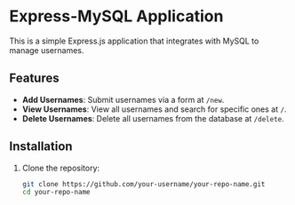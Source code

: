 # Express-MySQL Application

This is a simple Express.js application that integrates with MySQL to manage usernames.

## Features

- **Add Usernames**: Submit usernames via a form at `/new`.
- **View Usernames**: View all usernames and search for specific ones at `/`.
- **Delete Usernames**: Delete all usernames from the database at `/delete`.

## Installation

1. Clone the repository:
   ```bash
   git clone https://github.com/your-username/your-repo-name.git
   cd your-repo-name
